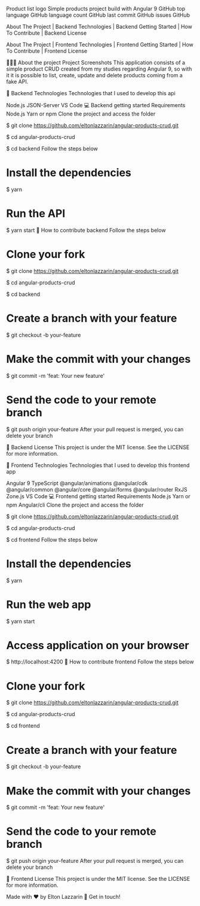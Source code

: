 Product list logo
Simple products project build with Angular 9
GitHub top language GitHub language count GitHub last commit GitHub issues GitHub

About The Project   |    Backend Technologies   |    Backend Getting Started   |    How To Contribute   |    Backend License

About The Project   |    Frontend Technologies   |    Frontend Getting Started   |    How To Contribute   |    Frontend License

👨🏻‍💻 About the project
Project Screenshots
This application consists of a simple product CRUD created from my studies regarding Angular 9, so with it it is possible to list, create, update and delete products coming from a fake API.

🚀 Backend Technologies
Technologies that I used to develop this api

Node.js
JSON-Server
VS Code
💻 Backend getting started
Requirements
Node.js
Yarn or npm
Clone the project and access the folder

$ git clone https://github.com/eltonlazzarin/angular-products-crud.git

$ cd angular-products-crud

$ cd backend
Follow the steps below

# Install the dependencies
$ yarn

# Run the API
$ yarn start
🤔 How to contribute backend
Follow the steps below

# Clone your fork
$ git clone https://github.com/eltonlazzarin/angular-products-crud.git

$ cd angular-products-crud

$ cd backend

# Create a branch with your feature
$ git checkout -b your-feature

# Make the commit with your changes
$ git commit -m 'feat: Your new feature'

# Send the code to your remote branch
$ git push origin your-feature
After your pull request is merged, you can delete your branch

📝 Backend License
This project is under the MIT license. See the LICENSE for more information.

🚀 Frontend Technologies
Technologies that I used to develop this frontend app

Angular 9
TypeScript
@angular/animations
@angular/cdk
@angular/common
@angular/core
@angular/forms
@angular/router
RxJS
Zone.js
VS Code
💻 Frontend getting started
Requirements
Node.js
Yarn or npm
Angular/cli
Clone the project and access the folder

$ git clone https://github.com/eltonlazzarin/angular-products-crud.git

$ cd angular-products-crud

$ cd frontend
Follow the steps below

# Install the dependencies
$ yarn

# Run the web app
$ yarn start

# Access application on your browser
$ http://localhost:4200
🤔 How to contribute frontend
Follow the steps below

# Clone your fork
$ git clone https://github.com/eltonlazzarin/angular-products-crud.git

$ cd angular-products-crud

$ cd frontend

# Create a branch with your feature
$ git checkout -b your-feature

# Make the commit with your changes
$ git commit -m 'feat: Your new feature'

# Send the code to your remote branch
$ git push origin your-feature
After your pull request is merged, you can delete your branch

📝 Frontend License
This project is under the MIT license. See the LICENSE for more information.

Made with ♥ by Elton Lazzarin 👋 Get in touch!
